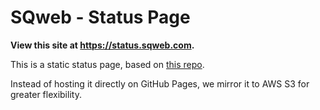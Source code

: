 SQweb - Status Page
===

**View this site at https://status.sqweb.com.**

This is a static status page, based on [this repo](https://github.com/jayfk/statuspage).

Instead of hosting it directly on GitHub Pages, we mirror it to AWS S3 for greater flexibility.
